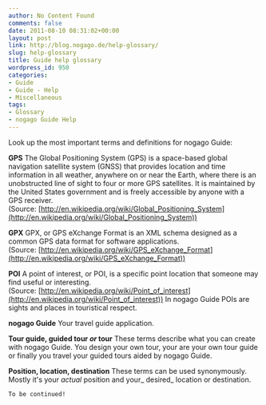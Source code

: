 ```yaml
---
author: No Content Found
comments: false
date: 2011-08-10 08:31:02+00:00
layout: post
link: http://blog.nogago.de/help-glossary/
slug: help-glossary
title: Guide help glossary
wordpress_id: 950
categories:
- Guide
- Guide - Help
- Miscellaneous
tags:
- Glossary
- nogago Guide Help
---
```


Look up the most important terms and definitions for nogago Guide:

**GPS**
The Global Positioning System (GPS) is a space-based global navigation satellite system (GNSS) that provides location and time information in all weather, anywhere on or near the Earth, where there is an unobstructed line of sight to four or more GPS satellites. It is maintained by the United States government and is freely accessible by anyone with a GPS receiver. (Source: [http://en.wikipedia.org/wiki/Global_Positioning_System](http://en.wikipedia.org/wiki/Global_Positioning_System))

**GPX**
GPX, or GPS eXchange Format is an XML schema designed as a common GPS data format for software applications. (Source: [http://en.wikipedia.org/wiki/GPS_eXchange_Format](http://en.wikipedia.org/wiki/GPS_eXchange_Format))

**POI**
A point of interest, or POI, is a specific point location that someone may find useful or interesting. (Source: [http://en.wikipedia.org/wiki/Point_of_interest](http://en.wikipedia.org/wiki/Point_of_interest)) In nogago Guide POIs are sights and places in touristical respect.

**nogago Guide**
Your travel guide application.

**Tour guide, guided tour _or_ tour**
These terms describe what you can create with nogago Guide. You design your own tour, your are your own tour guide or finally you travel your guided tours aided by nogago Guide.

**Position, location, destination**
These terms can be used synonymously. Mostly it's your _actual_ position and your_ desired_ location or destination.

    
    To be continued!
